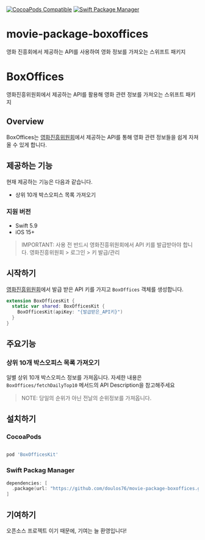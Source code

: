 [![CocoaPods Compatible](https://img.shields.io/cocoapods/v/Alamofire.svg?style=flat-square)](https://img.shields.io/cocoapods/v/Alamofire.svg)
[![Swift Package Manager](https://img.shields.io/badge/Swift_Package_Manager-compatible-orange?style=flat-square)](https://img.shields.io/badge/Swift_Package_Manager-compatible-orange?style=flat-square)

# movie-package-boxoffices
영화 진흥회에서 제공하는 API를 사용하여 영화 정보를 가져오는 스위프트 패키지

# BoxOffices

영화진흥위원회에서 제공하는 API를 활용해 영화 관련 정보를 가져오는 스위프트 패키지

## Overview

BoxOffices는 [영화진흥위원회](http://www.kobis.or.kr/kobisopenapi/homepg/main/main.do)에서 제공하는 API를 통해 영화 관련 정보들을 쉽게 자져올 수 있게 합니다.

## 제공하는 기능
현재 제공하는 기능은 다음과 같습니다.
- 상위 10개 박스오피스 목록 가져오기

### 지원 버전
- Swift 5.9
- iOS 15+

> IMPORTANT: 사용 전 반드시 영화진흥위원회에서 API 키를 발급받아야 합니다. 영화진흥위원회 > 로그인 > 키 발급/관리

## 시작하기
[영화진흥위원회](http://www.kobis.or.kr/kobisopenapi/homepg/main/main.do)에서 발급 받은 API 키를 가지고 `BoxOffices` 객체를 생성합니다.

```swift
extension BoxOfficesKit {
  static var shared: BoxOfficesKit {
    BoxOfficesKit(apiKey: "{발급받은_API키}")
  }
}
```

## 주요기능

### 상위 10개 박스오피스 목록 가져오기

일별 상위 10개 박스오피스 정보를 가져옵니다. 자세한 내용은 `BoxOffices/fetchDailyTop10` 메서드의 API Description을 참고해주세요

> NOTE: 당일의 순위가 아닌 전날의 순위정보를 가져옵니다.

## 설치하기

### CocoaPods

```ruby

pod 'BoxOfficesKit'

```

### Swift Packag Manager

```swift
dependencies: [
  .package(url: "https://github.com/doulos76/movie-package-boxoffices.git", .upToNextMajor(from: "1.0.4"))
]
```

## 기여하기

오픈소스 프로젝트 이기 때문에, 기여는 늘 환영입니다!
